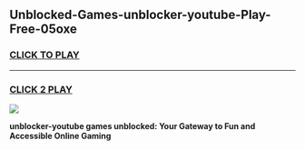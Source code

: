 
## Unblocked-Games-unblocker-youtube-Play-Free-05oxe
<h3>
<a href="https://premium76.site?title=unblocker-youtube&ref=19M">CLICK TO PLAY</a></h3>
<hr>

<h3>
<a href="https://premium76.site?title=unblocker-youtube&ref=19M">CLICK 2 PLAY</a>
  
</h3>

<a href="https://premium76.site?title=unblocker-youtube&ref=19M"><img src="https://clearcache.store/games.png"></a>


**unblocker-youtube games unblocked: Your Gateway to Fun and Accessible Online Gaming**
